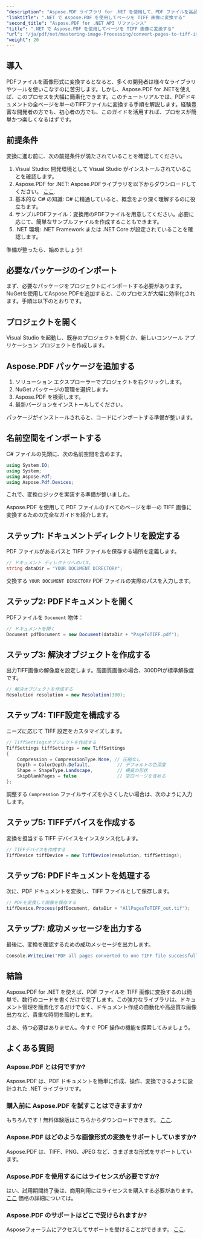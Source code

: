 ```yaml
---
"description": "Aspose.PDF ライブラリ for .NET を使用して、PDF ファイルを高品質な TIFF 画像にシームレスに変換する方法を学びましょう。このステップバイステップのチュートリアルでは、わかりやすい手順とコード例をご紹介します。"
"linktitle": ".NET で Aspose.PDF を使用してページを TIFF 画像に変換する"
"second_title": "Aspose.PDF for .NET API リファレンス"
"title": ".NET で Aspose.PDF を使用してページを TIFF 画像に変換する"
"url": "/ja/pdf/net/mastering-image-Processing/convert-pages-to-tiff-images/"
"weight": 20
---
```


## 導入

PDFファイルを画像形式に変換するとなると、多くの開発者は様々なライブラリやツールを使いこなすのに苦労します。しかし、Aspose.PDF for .NETを使えば、このプロセスを大幅に簡素化できます。このチュートリアルでは、PDFドキュメントの全ページを単一のTIFFファイルに変換する手順を解説します。経験豊富な開発者の方でも、初心者の方でも、このガイドを活用すれば、プロセスが簡単かつ楽しくなるはずです。

## 前提条件

変換に進む前に、次の前提条件が満たされていることを確認してください。

1. Visual Studio: 開発環境として Visual Studio がインストールされていることを確認します。
2. Aspose.PDF for .NET: Aspose.PDFライブラリを以下からダウンロードしてください。 [ここ](https://releases。aspose.com/pdf/net/).
3. 基本的な C# の知識: C# に精通していると、概念をより深く理解するのに役立ちます。
4. サンプルPDFファイル：変換用のPDFファイルを用意してください。必要に応じて、簡単なサンプルファイルを作成することもできます。
5. .NET 環境: .NET Framework または .NET Core が設定されていることを確認します。

準備が整ったら、始めましょう!

## 必要なパッケージのインポート

まず、必要なパッケージをプロジェクトにインポートする必要があります。NuGetを使用してAspose.PDFを追加すると、このプロセスが大幅に効率化されます。手順は以下のとおりです。

## プロジェクトを開く

Visual Studio を起動し、既存のプロジェクトを開くか、新しいコンソール アプリケーション プロジェクトを作成します。

## Aspose.PDF パッケージを追加する

1. ソリューション エクスプローラーでプロジェクトを右クリックします。
2. NuGet パッケージの管理を選択します。
3. Aspose.PDF を検索します。
4. 最新バージョンをインストールしてください。

パッケージがインストールされると、コードにインポートする準備が整います。

##  名前空間をインポートする

C# ファイルの先頭に、次の名前空間を含めます。

```csharp
using System.IO;
using System;
using Aspose.Pdf;
using Aspose.Pdf.Devices;
```

これで、変換ロジックを実装する準備が整いました。

Aspose.PDF を使用して PDF ファイルのすべてのページを単一の TIFF 画像に変換するための完全なガイドを紹介します。

## ステップ1: ドキュメントディレクトリを設定する

PDF ファイルがあるパスと TIFF ファイルを保存する場所を定義します。

```csharp
// ドキュメント ディレクトリへのパス。
string dataDir = "YOUR DOCUMENT DIRECTORY";
```

交換する `YOUR DOCUMENT DIRECTORY` PDF ファイルの実際のパスを入力します。

## ステップ2: PDFドキュメントを開く

PDFファイルを `Document` 物体：

```csharp
// ドキュメントを開く
Document pdfDocument = new Document(dataDir + "PageToTIFF.pdf");
```

## ステップ3: 解決オブジェクトを作成する

出力TIFF画像の解像度を設定します。高画質画像の場合、300DPIが標準解像度です。

```csharp
// 解決オブジェクトを作成する
Resolution resolution = new Resolution(300);
```

## ステップ4: TIFF設定を構成する

ニーズに応じて TIFF 設定をカスタマイズします。

```csharp
// TiffSettingsオブジェクトを作成する
TiffSettings tiffSettings = new TiffSettings
{
    Compression = CompressionType.None, // 圧縮なし
    Depth = ColorDepth.Default,          // デフォルトの色深度
    Shape = ShapeType.Landscape,         // 横長の形状
    SkipBlankPages = false               // 空白ページを含める
};
```

調整する `Compression` ファイルサイズを小さくしたい場合は、次のように入力します。

## ステップ5: TIFFデバイスを作成する

変換を担当する TIFF デバイスをインスタンス化します。

```csharp
// TIFFデバイスを作成する
TiffDevice tiffDevice = new TiffDevice(resolution, tiffSettings);
```

## ステップ6: PDFドキュメントを処理する

次に、PDF ドキュメントを変換し、TIFF ファイルとして保存します。

```csharp
// PDFを変換して画像を保存する
tiffDevice.Process(pdfDocument, dataDir + "AllPagesToTIFF_out.tif");
```

## ステップ7: 成功メッセージを出力する

最後に、変換を確認するための成功メッセージを出力します。

```csharp
Console.WriteLine("PDF all pages converted to one TIFF file successfully!");
```

## 結論

Aspose.PDF for .NET を使えば、PDF ファイルを TIFF 画像に変換するのは簡単で、数行のコードを書くだけで完了します。この強力なライブラリは、ドキュメント管理を簡素化するだけでなく、ドキュメント作成の自動化や高品質な画像出力など、貴重な時間を節約します。 

さあ、待つ必要はありません。今すぐ PDF 操作の機能を探索してみましょう。

## よくある質問

### Aspose.PDF とは何ですか?
Aspose.PDF は、PDF ドキュメントを簡単に作成、操作、変換できるように設計された .NET ライブラリです。

### 購入前に Aspose.PDF を試すことはできますか?
もちろんです！無料体験版はこちらからダウンロードできます。 [ここ](https://releases。aspose.com/).

### Aspose.PDF はどのような画像形式の変換をサポートしていますか?
Aspose.PDF は、TIFF、PNG、JPEG など、さまざまな形式をサポートしています。

### Aspose.PDF を使用するにはライセンスが必要ですか?
はい、試用期間終了後は、商用利用にはライセンスを購入する必要があります。 [ここ](https://purchase.aspose.com/) 価格の詳細については。

### Aspose.PDF のサポートはどこで受けられますか?
Asposeフォーラムにアクセスしてサポートを受けることができます。 [ここ](https://forum。aspose.com/c/pdf/10).